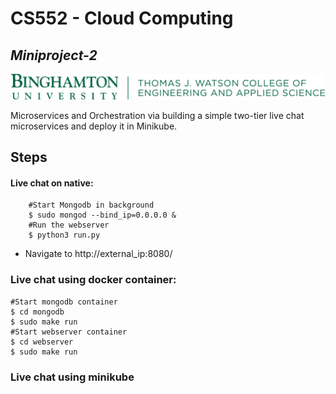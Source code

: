 # CS552 - Cloud Computing
## _Miniproject-2_

[![N|Solid](.images/BU-LockupH-WatsonCollege-342.png)](https://www.binghamton.edu/computer-science/index.html)

Microservices and Orchestration via building a simple two-tier live chat microservices and deploy it in Minikube.

## Steps

#### Live chat on native:

```
    #Start Mongodb in background
    $ sudo mongod --bind_ip=0.0.0.0 &
    #Run the webserver
    $ python3 run.py
```
- Navigate to http://external_ip:8080/

### Live chat using docker container:
```
#Start mongodb container
$ cd mongodb
$ sudo make run
#Start webserver container
$ cd webserver
$ sudo make run
```

### Live chat using minikube
